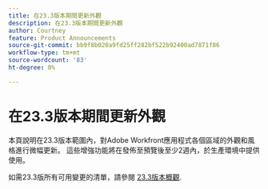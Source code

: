 ```yaml
---
title: 在23.3版本期間更新外觀
description: 在23.3版本期間更新外觀
author: Courtney
feature: Product Announcements
source-git-commit: bb9f8b020a9fd25ff282bf522b92400ad7871f86
workflow-type: tm+mt
source-wordcount: '83'
ht-degree: 0%

---
```



# 在23.3版本期間更新外觀

本頁說明在23.3版本範圍內，對Adobe Workfront應用程式各個區域的外觀和風格進行微幅更新。 這些增強功能將在發佈至預覽後至少2週內，於生產環境中提供使用。

如需23.3版所有可用變更的清單，請參閱 [23.3版本概觀](/help/quicksilver/product-announcements/product-releases/23.3-release-activity/23-3-release-overview.md).

